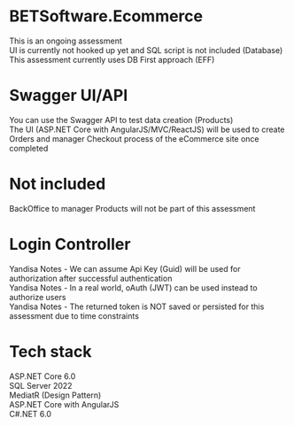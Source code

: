# BETSoftware.Ecommerce
This is an ongoing assessment  
UI is currently not hooked up yet and SQL script is not included (Database)  
This assessment currently uses DB First approach (EFF)
# Swagger UI/API
You can use the Swagger API to test data creation (Products)  
The UI (ASP.NET Core with AngularJS/MVC/ReactJS) will be used to create Orders and manager Checkout process of the eCommerce site once completed
# Not included
BackOffice to manager Products will not be part of this assessment
# Login Controller
Yandisa Notes - We can assume Api Key (Guid) will be used for authorization after successful authentication  
Yandisa Notes - In a real world, oAuth (JWT) can be used instead to authorize users  
Yandisa Notes - The returned token is NOT saved or persisted for this assessment due to time constraints  
# Tech stack
ASP.NET Core 6.0  
SQL Server 2022  
MediatR (Design Pattern)  
ASP.NET Core with AngularJS  
C#.NET 6.0
